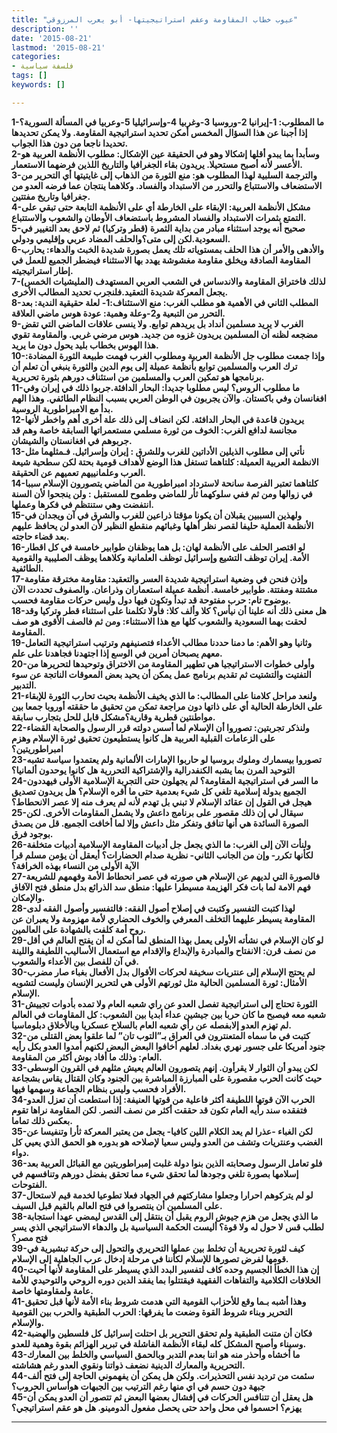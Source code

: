 ```yaml
---
title: "عيوب خطاب المقاومة وعقم استراتيجيتها- أبو يعرب المرزوقي"
description: ''
date: '2015-08-21'
lastmod: '2015-08-21'
categories:
- فلسفة سياسية
tags: []
keywords: []

---
```

**1-ما المطلوب: 1-إيرانيا 2-وروسيا 3-وغربيا 4-وإسرائيليا 5-وعربيا في المسألة السورية؟ إذا أجبنا عن هذا السؤال المخمس أمكن تحديد استراتيجية المقاومة. ولا يمكن تحديدها تحديدا ناجعا من دون هذا الجواب.  
2-وسأبدأ بما يبدو أقلها إشكالا وهو في الحقيقة عين الإشكال: مطلوب الأنظمة العربية هو الأعسر لأنه أصبح مستحيلا. يريدون بقاء الجغرافيا والتاريخ اللذين فرضهما الاستعمار.  
3-والترجمة السلبية لهذا المطلوب هو: منع الثورة من الذهاب إلى غايتيتها أي التحرير من الاستضعاف والاستتباع والتحرر من الاستبداد والفساد. وكلاهما ينتجان عما فرضه العدو من جغرافيا وتاريخ مفتتين.  
4-مشكل الأنظمة العربية: الإبقاء على الخارطة أي على الأنظمة التابعة حتى تبقي على التمتع بثمرات الاستبداد والفساد المشروط باستضعاف الأوطان والشعوب والاستتباع.  
5-صحيح أنه يوجد استثناء مبادر من بداية الثمرة (قطر وتركيا) ثم لاحق بعد التغيير في السعودية.لكن إلى متى؟والحلف المضاد عربي وإقليمي ودولي.  
6-والأدهى والأمر أن هذا الحلف بمستوياته تلك يعمل بصورة شديدة الخبث والدهاء: يحارب المقاومة الصادقة ويخلق مقاومة مغشوشة يهدد بها الاستثناء فيضطر الجميع للعمل في إطار استراتيجيته.  
7-لذلك فاختراق المقاومة والاندساس في الشعب العربي المستهدف (المليشيات الخمس) يجعل المعركة شديدة التعقيد.فلنجرب تحديد المطالب الأخرى.  
8-المطلب الثاني في الأهمية هو مطلب الغرب: منع الاستئناف:1- لعلة حقيقية الندية: بعد التحرر من التبعية و2-وعلة وهمية: عودة هوس ماضي العلاقة.  
9-الغرب لا يريد مسلمين أنداد بل يريدهم توابع. ولا ينسى علاقات الماضي التي تقض مضجعه لظنه أن المسلمين يريدون غزوه من جديد. هوس مرضي غربي. والمقاومة تقوي هذا الهوس بخطاب بليد يحول دون ما يريد.  
10-وإذا جمعت مطلوب جل الأنظمة العربية ومطلوب الغرب فهمت طبيعة الثورة المضادة: ترك العرب والمسلمين توابع بأنظمة عميلة إلى يوم الدين والثورة ينبغي أن تعلم أن برنامجها هو تمكين العرب والمسلمين من استئناف دورهم بثورة تحريرية.  
11-ما مطلوب الروس؟ ليس مطلوبا جديدا: البحار الدافئة.جربوا ذلك في إيران وفي افغانسان وفي باكستان. والآن يجربون في الوطن العربي بسبب النظام الطائفي. وهذا الهم بدأ مع الامبراطورية الروسية.  
12-يريدون قاعدة في البحار الدافئة. لكن انضاف إلى ذلك علة أخرى أهم واخطر لأنها مجانسة لدافع الغرب: الخوف من ثورة مسلمي مستعمراتها السابقة خاصة وهم قد جربوهم في افغانستان والشيشان.  
13-نأتي إلى مطلوب الذيلين الأداتين للغرب وللشرق : إيران وإسرائيل. فـمثلهما مثل الانظمة العربية العميلة: كلتاهما تستغل هذا الوضع لأهداف قومية بحتة لكن سطحية شيعة العرب وعلمانييهم تعميهم عن الحقيقة.  
14-كلتاهما تعتبر الفرصة سانحة لاسترداد امبراطورية من الماضي يتصورون الإسلام سببا في زوالها ومن ثم ففي سلوكهما ثأر للماضي وطموح للمستقبل : ولن ينجحوا لأن السنة انتفضت وهي ستنتظم في فكرها وعملها.  
15-ولهذين السببين يقبلان أن يكونا مؤقتا ذراعين للغرب والشرق في آن ويجدان في الأنظمة العملية حليفا لقصر نظر أهلها وغبائهم منقطع النظير لأن العدو لن يحافظ عليهم بعد قضاء حاجته.  
16-لو اقتصر الحلف على الأنظمة لهان: بل هما يوظفان طوابير خامسة في كل اقطار الأمة. إيران توظف التشيع وإسرائيل توظف العلمانية وكلاهما يوظف الصليبية والقومية الطائفية.  
17-وإذن فنحن في وضعية استراتيجية شديدة العسر والتعقيد: مقاومة مخترقة مقاومة مشتتة ومفتتة. طوابير خامسة. أنظمة عميلة استعماران وذراعان. والصفوف تحددت الآن بوضوح تام: حرب مفتوحة قد تبدأ وتكون فيها دول وليس حركات مقاومة فحسب.  
18-هل معنى ذلك أنه علينا أن نيأس؟ كلا وألف كلا: فأولا تكلمنا على استثناء قطر وتركيا وقد لحقت بهما السعودية والشعوب كلها مع هذا الاستثناء: ومن ثم فالصف الأقوى هو صف المقاومة.  
19-وثانيا وهو الأهم: ما دمنا حددنا مطالب الأعداء فتصنيفهم وترتيب استراتيجية التعامل معهم يصبحان أمرين في الوسع إذا اجتهدنا فجاهدنا على علم.  
20-وأولى خطوات الاستراتيجيا هي تطهير المقاومة من الاختراق وتوحيدها لتحريرها من التفتيت والتشتيت ثم تقديم برنامج عمل يمكن أن يحيد بعض المعوقات الناتجة عن سوء التدبير.  
21-ولنعد مراحل كلامنا على المطالب: ما الذي يخيف الأنظمة بحيث تحارب الثورة للإبقاء على الخارطة الحالية أي على ذاتها دون مراجعة تمكن من تحقيق ما حققته أوروبا جمعا بين مواطنتين قطرية وقارية؟مشكل قابل للحل بتجارب سابقة.  
22-ولنذكر تجربتين: تصوروا أن الإسلام لما أسس دولته قرر الرسول والصحابة القضاء على الزعامات القبلية العربية هل كانوا يستطيعون تحقيق ثورة الإسلام وهزم امبراطوريتين؟  
23-تصوروا بيسمارك وملوك بروسيا لو حاربوا الإمارات الألمانية ولم يعتمدوا سياسة تشبه التوحيد المرن بما يشبه الكنفدرالية والإشتراكية التحررية هل كانوا يوحدون ألمانيا؟  
24-ما السر في استراتيجية المقاومة؟ لم يجهلون حتى التجربة الإسلامية الأولى فيهددون الجميع بدولة إسلامية تلغي كل شيء بعدمية حتى ما أقره الإسلام؟ هل يريدون تصديق هيجل في القول إن عقائد الإسلام لا تبني بل تهدم لأنه لم يعرف منه إلا عصر الانحطاط؟  
25-سيقال لي إن ذلك مقصور على برنامج داعش ولا يشمل المقاومات الأخرى. لكن الصورة السائدة هي أنها تنافق وتفكر مثل داعش وإلا لما أخافت الجميع. قل من يصدق بوجود فرق.  
26-ولنأت الآن إلى الغرب: ما الذي يجعل جل أدبيات المقاومة الإسلامية أدبيات متخلفة لكأنها تكرر- وإن من الجانب الثاني- نظرية صدام الحضارات؟ أيعقل أن يؤمن مسلم قرأ الآية الأولى من النساء بهذه الخرافة؟  
27-فالصورة التي لديهم عن الإسلام هي صورته في عصر انحطاط الأمة وفهمهم للشريعة فهم الامة لما بات فكر الهزيمة مسيطرا عليها: منطق سد الذرائع بدل منطق فتح الآفاق والإمكان.  
28-لهذا كتبت التفسير وكتبت في إصلاح أصول الفقه: فالتفسير وأصول الفقه لدى المقاومة يسيطر عليهما التخلف المعرفي والخوف الحضاري لأمة مهزومة ولا يعبران عن روح أمة كلفت بالشهادة على العالمين.  
29-لو كان الإسلام في نشأته الأولى يعمل بهذا المنطق لما أمكن له أن يفتح العالم في أقل من نصف قرن: الانفتاح والمبادرة والإبداع والإقدام مع استعمال الأساليب اللطيفة واللينة في آن للفصل بين الأعداء والشعوب.  
30-لم يحتج الإسلام إلى عنتريات سخيفة لحركات الأقوال بدل الأفعال بغباء صار مضرب الأمثال: ثورة المسلمين الحالية مثل ثورتهم الأولى هي لتحرير الإنسان وليست لتشويه الإسلام.  
31-الثورة تحتاج إلى استراتيجية تفصل العدو عن راي شعبه العام ولا تمده بأدوات تجييش شعبه معه فيصبح ما كان حربا بين جيشين عداء أبديا بين الشعوب: كل المقاومات في العالم لم تهزم العدو إلابفصله عن رأي شعبه العام بالسلاح عسكريا وبالأخلاق دبلوماسيا.  
32-كتبت في ما سماه المتعنترون في العراق بـ”التوب تان” لما علقوا بعض القتلى من جنود أمريكا على جسور نهري بغداد. لعلهم أخافوا البعض البعض لكنهم أمدوا العدو بكل رأيه العام: وذلك ما أفاد بوش أكثر من المقاومة.  
33-لكن يبدو أن الثوار لا يقرأون. إنهم يتصورون العالم يعيش مثلهم في القرون الوسطى حيث كانت الحرب مقصورة على المبارزة المباشرة بين الجنود وكان القتال يقاس بشجاعة الأفراد فحسب وليس بنظام الجماعة وسهمها فيها.  
34-الحرب الآن قوتها اللطيفة أكثر فاعلية من قوتها العنيفة: إذا استطعت أن تعزل العدو فتفقده سند رأيه العام تكون قد حققت أكثر من نصف النصر. لكن المقاومة نراها تقوم بعكس ذلك تماما.  
35-لكن الغباء -عذرا لم يعد الكلام اللين كافيا- يجعل من يعتبر المعركة ثأرا وتنفيسا عن الغضب وعنتريات وتشف من العدو وليس سعيا لإصلاحه هو بدوره هو الحمق الذي يعيي كل دواء.  
36-فلو تعامل الرسول وصحابته الذين بنوا دولة غلبت إمبراطوريتين مع القبائل العربية بعد إسلامها بصورة تلغي وجودها لما تحقق شيء مما تحقق بفضل دورهم وتنافسهم في الفتوحات.  
37-لو لم يتركوهم احرارا وجعلوا مشاركتهم في الجهاد فعلا تطوعيا لخدمة قيم لاستحال على المسلمين أن ينتصروا في فتح العالم بالقيم قبل السيف.  
38-ما الذي يجعل من هزم جيوش الروم يقبل أن ينتقل إلى القدس ليمضي عهدا استجابة لطلب قس لا حول له ولا قوة؟ أليست الحكمة السياسية بل والدهاء الاستراتيجي الذي يسر فتح مصر؟  
39-كيف لثورة تحريرية أن تخلط بين عملها التحريري والتحول إلى حركة تبشيرية في قومها لفرض تصورها للإسلام لكأننا في مرحلة إدخال عرب الجاهلية إلى الإسلام.  
40-إن هذا الخطأ الجسيم وحده كاف لتفسير البدد الذي يسيطر على المقاومة لأنها أحيت الخلافات الكلامية والتفاهات الفقهية فيقتتلوا بما يفقد الدين دوره الروحي والتوحيدي للأمة عامة ولمقاومتها خاصة.  
41-وهذا أشبه بـما وقع للأحزاب القومية التي هدمت شروط بناء الأمة لأنها قبل تحقيق التحرير وبناء شروط القوة وضعت ما يفرقها: الحرب الطبقية والحرب بين القومية والإسلام.  
42-فكان أن متنت الطبقية ولم تحقق التحرير بل احتلت إسرائيل كل فلسطين والهضبة وسيناء وأصبح المشكل كله لبقاء الأنظمة الفاشلة في تبرير الهزائم بقوة وهمية للعدو.  
43-ما أخشاه وأحذر منه هو اننا بعدم التدبر وبالحمق السياسي والخلط بين المعارك التحريرية والمعارك الدينية نضعف ذواتنا ونقوي العدو رغم هشاشته.  
44-سئمت من ترديد نفس التحذيرات. ولكن هل يمكن أن يفهموني الحاجة إلى فتح ألف جبهة دون حسم في اي منها رغم الترتيب بين الجبهات هوأساس الحروب؟  
45-هل يعقل أن تتنافس الحركات في إفشال بعضها البعض ثم تتصور أن العدو يمكن أن يهزم؟ احسموا في محل واحد حتى يحصل مفعول الدومينو. هل هو عقم استراتيجي؟**

---

###